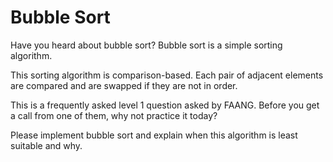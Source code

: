 # Bubble Sort

Have you heard about bubble sort? Bubble sort is a simple sorting algorithm.

This sorting algorithm is comparison-based. Each pair of adjacent elements are compared and are swapped if they are not in order.

This is a frequently asked level 1 question asked by FAANG. Before you get a call from one of them, why not practice it today?

Please implement bubble sort and explain when this algorithm is least suitable and why.
